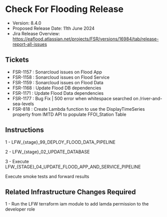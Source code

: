 # Check For Flooding Release

* Version: 8.4.0
* Proposed Release Date: 11th June 2024
* Jira Release Overview: https://eaflood.atlassian.net/projects/FSR/versions/16984/tab/release-report-all-issues

## Tickets
  
  * FSR-1157 : Sonarcloud issues on Flood App
  * FSR-1158 : Sonarcloud issues on Flood Service
  * FSR-1159 : Sonarcloud issues on Flood Data
  * FSR-1168 : Update Flood DB dependencies
  * FSR-1171 : Update Flood Data dependencies
  * FSR-1177 : Bug Fix | 500 error when whitespace searched on /river-and-sea-levels
  * FSR-818  : Create Lambda function to use the DisplayTimeSeries property from IMTD API to populate FFOI_Station Table

## Instructions

 1 - LFW_{stage}_99_DEPLOY_FLOOD_DATA_PIPELINE

 2 - LFW_{stage}_02_UPDATE_DATABASE

 3 - Execute LFW_{STAGE}_04_UPDATE_FLOOD_APP_AND_SERVICE_PIPELINE


Execute smoke tests and forward results

## Related Infrastructure Changes Required

 1 - Run the LFW terraform iam module to add lamda permission to the developer role
